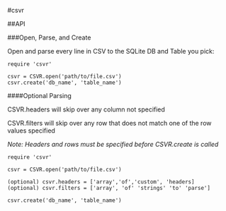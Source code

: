 #csvr

##API 

###Open, Parse, and Create

Open and parse every line in CSV to the SQLite DB and Table you pick:

```
require 'csvr'

csvr = CSVR.open('path/to/file.csv')
csvr.create('db_name', 'table_name')

```


####Optional Parsing

CSVR.headers will skip over any column not specified 

CSVR.filters will skip over any row that does not match one of the row values specified 

*Note: Headers and rows must be specified before CSVR.create is called*

```
require 'csvr'

csvr = CSVR.open('path/to/file.csv')

(optional) csvr.headers = ['array','of','custom', 'headers]
(optional) csvr.filters = ['array', 'of' 'strings' 'to' 'parse']

csvr.create('db_name', 'table_name')

```

